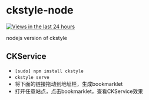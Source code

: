 ckstyle-node
============

[![Views in the last 24 hours](https://sourcegraph.com/api/repos/github.com/wangjeaf/ckstyle-node/counters/views-24h.png)](https://github.com/wangjeaf/ckstyle-node/)

nodejs version of ckstyle

## CKService

- `[sudo] npm install ckstyle`
- `ckstyle serve`
- 将下面的链接拖动到地址栏，生成bookmarklet
- 打开任意站点，点击bookmarklet，查看CKService效果
